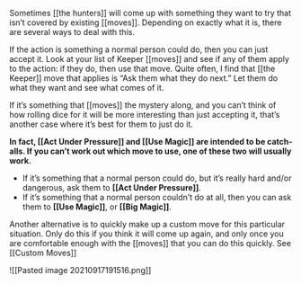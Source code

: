 Sometimes [[the hunters]] will come up with something they want to try that isn’t covered by existing [[moves]]. Depending on exactly what it is, there are several ways to deal with this.

If the action is something a normal person could do, then you can just accept it. Look at your list of Keeper [[moves]] and see if any of them apply to the action: if they do, then use that move. Quite often, I find that [[the Keeper]] move that applies is “Ask them what they do next.” Let them do what they want and see what comes of it.

If it’s something that [[moves]] the mystery along, and you can’t think of how rolling dice for it will be more interesting than just accepting it, that’s another case where it’s best for them to just do it.

**In fact, [[Act Under Pressure]] and [[Use Magic]] are intended to be catch-alls. If you can’t work out which move to use, one of these two will usually work.**
- If it’s something that a normal person could do, but it’s really hard and/or dangerous, ask them to **[[Act Under Pressure]]**.
- If it’s something that a normal person couldn’t do at all, then you can ask them to **[[Use Magic]]**, or **[[Big Magic]]**.

Another alternative is to quickly make up a custom move for this particular situation. Only do this if you think it will come up again, and only once you are comfortable enough with the [[moves]] that you can do this quickly. See [[Custom Moves]] 

![[Pasted image 20210917191516.png]]
